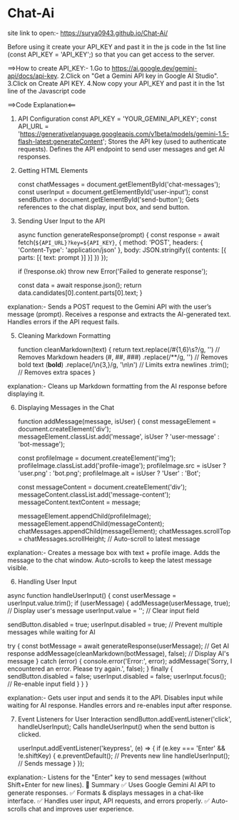 # Chat-Ai
site link to open:- https://surya0943.github.io/Chat-Ai/

Before using it create your API_KEY and past it in the js code in the 1st line (const API_KEY = 'API_KEY';)
so that you can get access to the server.

==>How to create API_KEY:-
1.Go to https://ai.google.dev/gemini-api/docs/api-key.
2.Click on "Get a Gemini API key in Google AI Studio".
3.Click on Create API KEY.
4.Now copy your API_KEY and past it in the 1st line of the Javascript code 

==>Code Explanation<==

1. API Configuration
      const API_KEY = 'YOUR_GEMINI_API_KEY';
      const API_URL = 'https://generativelanguage.googleapis.com/v1beta/models/gemini-1.5-flash-latest:generateContent';
      Stores the API key (used to authenticate requests).
      Defines the API endpoint to send user messages and get AI responses.
2. Getting HTML Elements
    
      const chatMessages = document.getElementById('chat-messages');
      const userInput = document.getElementById('user-input');
      const sendButton = document.getElementById('send-button');
      Gets references to the chat display, input box, and send button.
3. Sending User Input to the API

      async function generateResponse(prompt) {
            const response = await fetch(`${API_URL}?key=${API_KEY}`, {
            method: 'POST',
            headers: { 'Content-Type': 'application/json' },
            body: JSON.stringify({
                contents: [{ parts: [{ text: prompt }] }]
                })
            });

   if (!response.ok) throw new Error('Failed to generate response');
   
   const data = await response.json();
    return data.candidates[0].content.parts[0].text;
}

explanation:-
Sends a POST request to the Gemini API with the user’s message (prompt).
Receives a response and extracts the AI-generated text.
Handles errors if the API request fails.


5. Cleaning Markdown Formatting

      function cleanMarkdown(text) {
          return text.replace(/#{1,6}\s?/g, '') // Removes Markdown headers (#, ##, ###)
                     .replace(/\*\*/g, '') // Removes bold text (**bold**)
                     .replace(/\n{3,}/g, '\n\n') // Limits extra newlines
                     .trim(); // Removes extra spaces
      }

explanation:-
Cleans up Markdown formatting from the AI response before displaying it.


6. Displaying Messages in the Chat

    function addMessage(message, isUser) {
          const messageElement = document.createElement('div');
          messageElement.classList.add('message', isUser ? 'user-message' : 'bot-message');

      const profileImage = document.createElement('img');
      profileImage.classList.add('profile-image');
      profileImage.src = isUser ? 'user.png' : 'bot.png';
      profileImage.alt = isUser ? 'User' : 'Bot';

      const messageContent = document.createElement('div');
      messageContent.classList.add('message-content');
      messageContent.textContent = message;

      messageElement.appendChild(profileImage);
      messageElement.appendChild(messageContent);
      chatMessages.appendChild(messageElement);
      chatMessages.scrollTop = chatMessages.scrollHeight; // Auto-scroll to latest message

explanation:-
  Creates a message box with text + profile image.
  Adds the message to the chat window.
  Auto-scrolls to keep the latest message visible.

  
6. Handling User Input

async function handleUserInput() {
          const userMessage = userInput.value.trim();
          if (userMessage) {
          addMessage(userMessage, true); // Display user's message
          userInput.value = ''; // Clear input field

   sendButton.disabled = true;
        userInput.disabled = true; // Prevent multiple messages while waiting for AI

   try {
            const botMessage = await generateResponse(userMessage); // Get AI response
            addMessage(cleanMarkdown(botMessage), false); // Display AI's message
        } catch (error) {
            console.error('Error:', error);
            addMessage('Sorry, I encountered an error. Please try again.', false);
        } finally {
            sendButton.disabled = false;
            userInput.disabled = false;
            userInput.focus(); // Re-enable input field
        }
    }
}

explanation:-
  Gets user input and sends it to the API.
  Disables input while waiting for AI response.
  Handles errors and re-enables input after response.

  
7. Event Listeners for User Interaction
    sendButton.addEventListener('click', handleUserInput);
    Calls handleUserInput() when the send button is clicked.

    userInput.addEventListener('keypress', (e) => {
        if (e.key === 'Enter' && !e.shiftKey) {
            e.preventDefault(); // Prevents new line
            handleUserInput(); // Sends message
        }
    });

explanation:-
    Listens for the "Enter" key to send messages (without Shift+Enter for new lines).
    🔹 Summary
    ✅ Uses Google Gemini AI API to generate responses.
    ✅ Formats & displays messages in a chat-like interface.
    ✅ Handles user input, API requests, and errors properly.
    ✅ Auto-scrolls chat and improves user experience.

